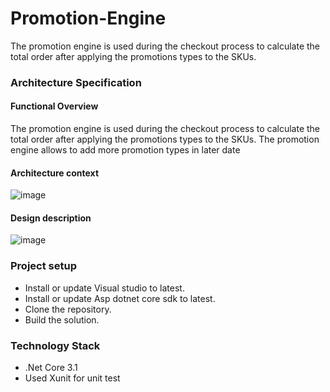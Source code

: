 # Promotion-Engine
The promotion engine is used during the checkout process to calculate the total order after applying the promotions types to the SKUs.


### Architecture Specification
  #### Functional Overview
  The promotion engine is used during the checkout process to calculate the total order after applying the promotions types to the SKUs. The promotion engine allows to add more promotion types in later date
  
  #### Architecture context
  
![image](https://user-images.githubusercontent.com/13185803/150667477-a6222d46-99b0-4154-8d58-4e5a4de78c0b.png)



  #### Design description
  
  ![image](https://user-images.githubusercontent.com/13185803/150668856-0a8b7ea5-09b8-44c1-a862-617059e0ffb4.png)
  
  
 ### Project setup
* Install or update Visual studio to latest.
* Install or update Asp dotnet core sdk to latest.
* Clone the repository.
* Build the solution.

 ### Technology Stack 
* .Net Core 3.1
* Used Xunit for unit test
